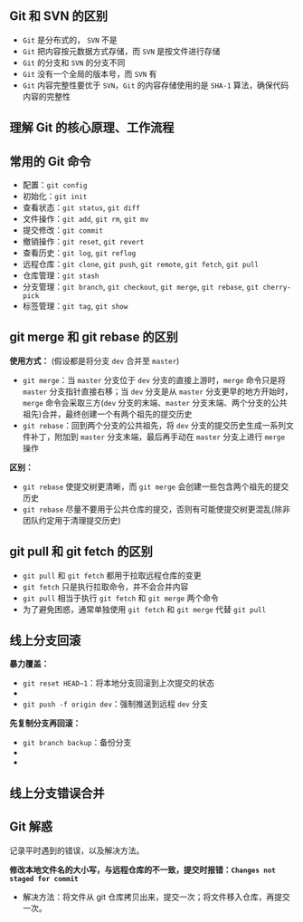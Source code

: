 ## Git 和 SVN 的区别

+ `Git` 是分布式的， `SVN` 不是
+ `Git` 把内容按元数据方式存储，而 `SVN` 是按文件进行存储
+ `Git` 的分支和 `SVN` 的分支不同
+ `Git` 没有一个全局的版本号，而 `SVN` 有
+ `Git` 内容完整性要优于 `SVN`，`Git` 的内容存储使用的是 `SHA-1` 算法，确保代码内容的完整性

## 理解 Git 的核心原理、工作流程



## 常用的 Git 命令

+ 配置：`git config`
+ 初始化：`git init`
+ 查看状态：`git status`, `git diff`
+ 文件操作：`git add`, `git rm`, `git mv`
+ 提交修改：`git commit`
+ 撤销操作：`git reset`, `git revert`
+ 查看历史：`git log`, `git reflog`
+ 远程仓库：`git clone`, `git push`, `git remote`, `git fetch`, `git pull`
+ 仓库管理：`git stash`
+ 分支管理：`git branch`, `git checkout`, `git merge`, `git rebase`, `git cherry-pick`
+ 标签管理：`git tag`, `git show`

## git merge 和 git rebase 的区别

**使用方式：** (假设都是将分支 `dev` 合并至 `master`)
+ `git merge`：当 `master` 分支位于 `dev` 分支的直接上游时，`merge` 命令只是将 `master` 分支指针直接右移；当 `dev` 分支是从 `master` 分支更早的地方开始时，`merge` 命令会采取三方(`dev` 分支的末端、`master` 分支末端、两个分支的公共祖先)合并，最终创建一个有两个祖先的提交历史
+ `git rebase`：回到两个分支的公共祖先，将 `dev` 分支的提交历史生成一系列文件补丁，附加到 `master` 分支末端，最后再手动在 `master` 分支上进行 `merge` 操作

**区别：**
+ `git rebase` 使提交树更清晰，而 `git merge` 会创建一些包含两个祖先的提交历史
+ `git rebase` 尽量不要用于公共仓库的提交，否则有可能使提交树更混乱(除非团队约定用于清理提交历史)

## git pull 和 git fetch 的区别

+ `git pull` 和 `git fetch` 都用于拉取远程仓库的变更
+ `git fetch` 只是执行拉取命令，并不会合并内容
+ `git pull` 相当于执行 `git fetch` 和 `git merge` 两个命令
+ 为了避免困惑，通常单独使用 `git fetch` 和 `git merge` 代替 `git pull`

## 线上分支回滚

**暴力覆盖：**
+ `git reset HEAD~1`：将本地分支回滚到上次提交的状态
+ 
+ `git push -f origin dev`：强制推送到远程 `dev` 分支


**先复制分支再回滚：**
+ `git branch backup`：备份分支
+ 
+ 


## 线上分支错误合并




## Git 解惑

记录平时遇到的错误，以及解决方法。

**修改本地文件名的大小写，与远程仓库的不一致，提交时报错：`Changes not staged for commit`**

+ 解决方法：将文件从 git 仓库拷贝出来，提交一次；将文件移入仓库，再提交一次。
